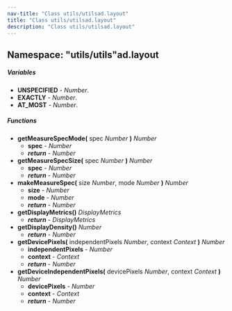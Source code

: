 ```yaml
---
nav-title: "Class utils/utilsad.layout"
title: "Class utils/utilsad.layout"
description: "Class utils/utilsad.layout"
---
```

## Namespace: "utils/utils"ad.layout

##### Variables
 - **UNSPECIFIED** - _Number_.
 - **EXACTLY** - _Number_.
 - **AT_MOST** - _Number_.

##### Functions
 - **getMeasureSpecMode(** spec _Number_ **)** _Number_
   - **spec** - _Number_
   - _**return**_ - _Number_
 - **getMeasureSpecSize(** spec _Number_ **)** _Number_
   - **spec** - _Number_
   - _**return**_ - _Number_
 - **makeMeasureSpec(** size _Number_, mode _Number_ **)** _Number_
   - **size** - _Number_
   - **mode** - _Number_
   - _**return**_ - _Number_
 - **getDisplayMetrics()** _DisplayMetrics_
   - _**return**_ - _DisplayMetrics_
 - **getDisplayDensity()** _Number_
   - _**return**_ - _Number_
 - **getDevicePixels(** independentPixels _Number_, context _Context_ **)** _Number_
   - **independentPixels** - _Number_
   - **context** - _Context_
   - _**return**_ - _Number_
 - **getDeviceIndependentPixels(** devicePixels _Number_, context _Context_ **)** _Number_
   - **devicePixels** - _Number_
   - **context** - _Context_
   - _**return**_ - _Number_
